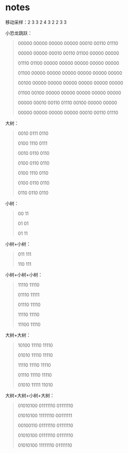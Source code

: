 # notes



移动采样：2 3 3 2 4 3 2 2 3 3



小恐龙跳跃：

>00000
>00000
>00000
>00000
>00010
>00110
>01110
>
>00000
>00000
>00010
>00110
>01100
>00000
>00000
>
>01110
>01100
>00000
>00000
>00000
>00000
>00000
>
>01100
>00000
>00000
>00000
>00000
>00000
>00000
>
>00100
>00000
>00000
>00000
>00000
>00000
>00000
>
>01100
>00100
>00000
>00000
>00000
>00000
>00000
>
>00000
>00010
>00110
>01110
>00100
>00000
>00000
>
>00000
>00000
>00000
>00000
>00010
>00110
>01110



大树：

> 0010
> 0111
> 0110
>
> 0100
> 1110
> 0111
>
> 0010
> 0110
> 0110
>
> 0100
> 0110
> 0110
>
> 0100
> 1110
> 0110
>
> 0100
> 0110
> 0110
>
> 0110
> 0110
> 0110



小树：

> 00
> 11
>
> 01
> 01
>
> 01
> 11



小树+小树：

> 011
> 111
>
> 110
> 111



小树+小树+小树：

> 11110
> 11110
>
> 01110
> 11111
>
> 01110
> 11110
>
> 11110
> 11110
>
> 11100
> 11110



大树+大树：

> 10100
> 11110
> 11110
>
> 01010
> 11110
> 11110
>
> 11110
> 11110
> 11110
>
> 01110
> 11110
> 11110
>
> 01010
> 11111
> 11010



大树+大树+小树+大树：

> 01010100
> 01111110
> 01111110
>
> 01010100
> 11111110
> 00111111
>
> 00100110
> 01111110
> 01111110
>
> 01010100
> 01111110
> 01111110
>
> 01010100
> 11111110
> 01111110

